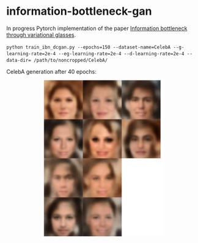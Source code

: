 # information-bottleneck-gan

In progress Pytorch implementation of the paper [Information bottleneck through variational glasses](https://arxiv.org/abs/1912.00830).

`python train_ibn_dcgan.py --epochs=150 --dataset-name=CelebA --g-learning-rate=2e-4 --eg-learning-rate=2e-4 --d-learning-rate=2e-4 --data-dir= /path/to/noncropped/CelebA/`


CelebA generation after 40 epochs:
<p align="center">
    <img src="assets/celeba_ibn_gan_square.png" width="315"\>
</p>
